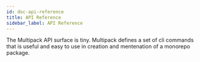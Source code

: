 ```yaml
---
id: doc-api-reference
title: API Reference
sidebar_label: API Reference
---
```


The Multipack API surface is tiny. Multipack defines a set of cli commands that is useful and easy to use in creation and mentenation of a monorepo package.
